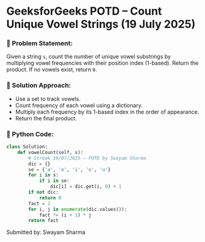 # GeeksforGeeks POTD – Count Unique Vowel Strings (19 July 2025)

### 🔹 Problem Statement:
Given a string `s`, count the number of unique vowel substrings by multiplying vowel frequencies with their position index (1-based). Return the product. If no vowels exist, return `0`.

### 🔹 Solution Approach:
- Use a set to track vowels.
- Count frequency of each vowel using a dictionary.
- Multiply each frequency by its 1-based index in the order of appearance.
- Return the final product.

### 🔹 Python Code:

```python
class Solution:
    def vowelCount(self, s):
        # Streak 19/07/2025 – POTD by Swayam Sharma
        dic = {}
        se = {'a', 'e', 'i', 'o', 'u'}
        for i in s:
            if i in se:
                dic[i] = dic.get(i, 0) + 1
        if not dic:
            return 0
        fact = 1
        for i, j in enumerate(dic.values()):
            fact *= (i + 1) * j
        return fact
```
Submitted by:
Swayam Sharma
